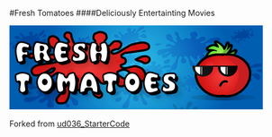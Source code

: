 #Fresh Tomatoes
####Deliciously Entertainting Movies

![Fresh Tomatoes](ft_banner.png "Fresh Tomatoes")


Forked from [ud036_StarterCode](https://github.com/udacity/ud036_StarterCode)
